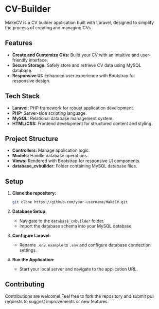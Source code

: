 # CV-Builder

MakeCV is a CV builder application built with Laravel, designed to simplify the process of creating and managing CVs.

## Features

- **Create and Customize CVs:** Build your CV with an intuitive and user-friendly interface.
- **Secure Storage:** Safely store and retrieve CV data using MySQL database.
- **Responsive UI:** Enhanced user experience with Bootstrap for responsive design.

## Tech Stack

- **Laravel:** PHP framework for robust application development.
- **PHP:** Server-side scripting language.
- **MySQL:** Relational database management system.
- **HTML/CSS:** Frontend development for structured content and styling.

## Project Structure

- **Controllers:** Manage application logic.
- **Models:** Handle database operations.
- **Views:** Rendered with Bootstrap for responsive UI components.
- **database_cvbuilder:** Folder containing MySQL database files.

## Setup

1. **Clone the repository:**
   ```bash
   git clone https://github.com/your-username/MakeCV.git
   ```

2. **Database Setup:**
   - Navigate to the `database_cvbuilder` folder.
   - Import the database schema into your MySQL database.

3. **Configure Laravel:**
   - Rename `.env.example` to `.env` and configure database connection settings.

4. **Run the Application:**
   - Start your local server and navigate to the application URL.

## Contributing

Contributions are welcome! Feel free to fork the repository and submit pull requests to suggest improvements or new features.
